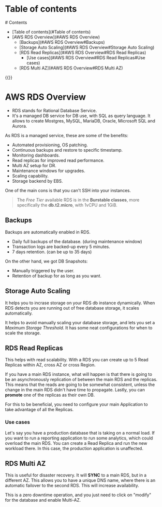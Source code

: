 # Table of contents
<div class='hidden'>
# Contents

- [Table of contents](#Table of contents)
- [AWS RDS Overview](#AWS RDS Overview)
  - [Backups](#AWS RDS Overview#Backups)
  - [Storage Auto Scaling](#AWS RDS Overview#Storage Auto Scaling)
  - [RDS Read Replicas](#AWS RDS Overview#RDS Read Replicas)
    - [Use cases](#AWS RDS Overview#RDS Read Replicas#Use cases)
  - [RDS Multi AZ](#AWS RDS Overview#RDS Multi AZ)

</div>
{{<toc>}}

# AWS RDS Overview

- RDS stands for Rational Database Service.
- It's a managed DB service for DB use, with SQL as query language. It allows
  to create Mostgres, MySQL, MariaDB, Oracle, Microsoft SQL and Aurora.

As RDS is a managed service, these are some of the benefits:
- Automated provisioning, OS patching.
- Continuous backups and restore to specific timestamp.
- Monitoring dashboards.
- Read replicas for improved read performance.
- Multi AZ setup for DR.
- Maintenance windows for upgrades.
- Scaling capability.
- Storage backend by EBS.

One of the main cons is that you can't SSH into your instances.

> The *Free Tier* available RDS is in the **Burstable classes**, more
> specifically the **db.t2.micro**, with 1vCPU and 1GiB.

## Backups

Backups are automatically enabled in RDS.
- Daily full backups of the database. (during maintenance window)
- Transaction logs are backed-up every 5 minutes.
- 7 days retention. (can be up to 35 days)

On the other hand, we got DB Snapshots:
- Manually triggered by the user.
- Retention of backup for as long as you want.

## Storage Auto Scaling

It helps you to incrase storage on your RDS db instance dynamically. When RDS
detects you are running out of free database storage, it scales automatically.

It helps to avoid manually scaling your database storage, and lets you set a
*Maximum Storage Threshold*. It has some neat configurations for when to scale
the storage.

## RDS Read Replicas

This helps with read scalability. With a RDS you can create up to 5 Read
Replicas within AZ, cross AZ or cross Region.

If you have a main RDS instance, what will happen is that there is going to be
an asynchronously replication of between the main RDS and the replicas. This
means that the reads are going to be somewhat consistent, unless the change in
the main RDS didn't have time to propagate. Lastly, you can **promote** one of
the replicas as their own DB. 

For this to be beneficial, you need to configure your main Application to take
advantage of all the Replicas.

### Use cases

Let's say you have a production database that is taking on a normal load. If
you want to run a reporting application to run some analytics, which could
overload the main RDS. You can create a Read Replica and run the new workload
there. In this case, the production application is unaffected.

## RDS Multi AZ

This is useful for disaster recovery. It will **SYNC** to a main RDS, but in a
different AZ. This allows you to have a unique DNS name, where there is an
automatic failover to the second RDS. This will increase availability.

This is a zero downtime operation, and you just need to click on "modify" for
the database and enable Multi-AZ.

